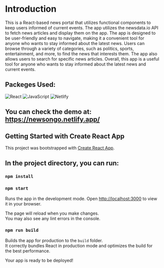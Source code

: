 # Introduction
This is a React-based news portal that utilizes functional components to keep users informed of current events. The app utilizes the newsdata.io API to fetch news articles and display them on the app. The app is designed to be user-friendly and easy to navigate, making it a convenient tool for anyone who wants to stay informed about the latest news. Users can browse through a variety of categories, such as politics, sports, entertainment, and more, to find the news that interests them. The app also allows users to search for specific news articles. Overall, this app is a useful tool for anyone who wants to stay informed about the latest news and current events.

## Packeges Used:
 ![React](https://img.shields.io/badge/react-%2320232a.svg?style=for-the-badge&logo=react&logoColor=%2361DAFB) ![JavaScript](https://img.shields.io/badge/javascript-%23323330.svg?style=for-the-badge&logo=javascript&logoColor=%23F7DF1E) ![Netlify](https://img.shields.io/badge/netlify-%23000000.svg?style=for-the-badge&logo=netlify&logoColor=#00C7B7)

## You can check the demo at:  https://newsongo.netlify.app/

## Getting Started with Create React App

This project was bootstrapped with [Create React App](https://github.com/facebook/create-react-app).

## In the project directory, you can run:
### `npm install`

### `npm start`
Runs the app in the development mode.
Open [http://localhost:3000](http://localhost:3000) to view it in your browser.

The page will reload when you make changes.\
You may also see any lint errors in the console.

### `npm run build`

Builds the app for production to the `build` folder.\
It correctly bundles React in production mode and optimizes the build for the best performance.

Your app is ready to be deployed!
